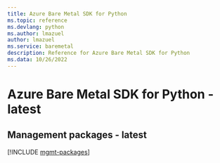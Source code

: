 ```yaml
---
title: Azure Bare Metal SDK for Python
ms.topic: reference
ms.devlang: python
ms.author: lmazuel
author: lmazuel
ms.service: baremetal
description: Reference for Azure Bare Metal SDK for Python
ms.data: 10/26/2022
---
```

# Azure Bare Metal SDK for Python - latest

## Management packages - latest
[!INCLUDE [mgmt-packages](bare-metal-mgmt-index.md)]